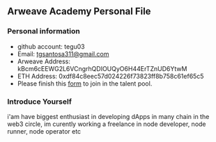 ## Arweave Academy Personal File

### Personal information

- github account: tegu03
- Email: tgsantosa311@gmail.com
- Arweave Address: kBcm6cEEWG2L6VCngrhQDIOUQyO6H44ErTZnUD6YtwM
- ETH Address: 0xdf84c8eec57d024226f73823ff8b758c61ef65c5
- Please finish this [form](https://docs.google.com/forms/d/e/1FAIpQLSfWA5fIIcBgmRppm3jNz5vmf9Mai_QMVil-2pO4r7YKn_Zhtw/viewform?usp=sf_link) to join in the talent pool.

### Introduce Yourself
 i'am have biggest enthusiast in developing dApps in many chain in the web3 circle, im curently working a freelance in node developer, node runner, node operator etc
